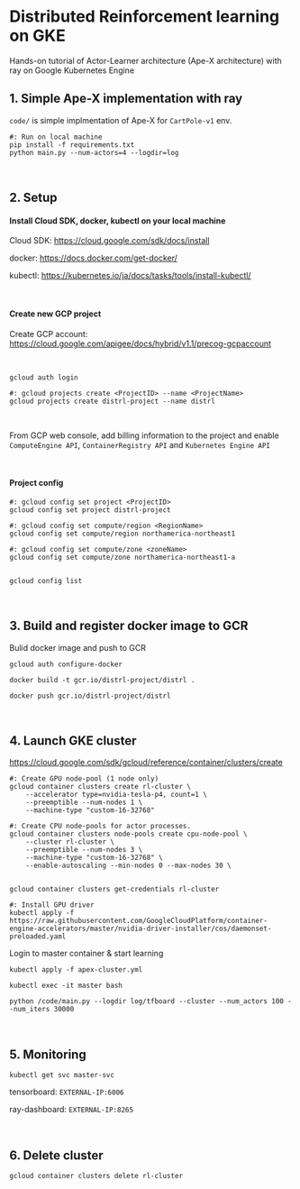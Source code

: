# Distributed Reinforcement learning on GKE

Hands-on tutorial of Actor-Learner architecture (Ape-X architecture) with ray on Google Kubernetes Engine


## 1. Simple Ape-X implementation with ray

`code/` is simple implmentation of Ape-X for `CartPole-v1` env.

```
#: Run on local machine
pip install -f requirements.txt
python main.py --num-actors=4 --logdir=log
```

<br>

## 2. Setup

#### Install Cloud SDK, docker, kubectl on your local machine

Cloud SDK:
https://cloud.google.com/sdk/docs/install

docker:
https://docs.docker.com/get-docker/

kubectl:
https://kubernetes.io/ja/docs/tasks/tools/install-kubectl/

<br>

#### Create new GCP project

Create GCP account:<br>
https://cloud.google.com/apigee/docs/hybrid/v1.1/precog-gcpaccount

<br>

```
gcloud auth login

#: gcloud projects create <ProjectID> --name <ProjectName>
gcloud projects create distrl-project --name distrl
```

<br>

From GCP web console, add billing information to the project and enable `ComputeEngine API`, `ContainerRegistry API` and `Kubernetes Engine API`

<br>

#### Project config

```
#: gcloud config set project <ProjectID>
gcloud config set project distrl-project

#: gcloud config set compute/region <RegionName>
gcloud config set compute/region northamerica-northeast1

#: gcloud config set compute/zone <zoneName>
gcloud config set compute/zone northamerica-northeast1-a


gcloud config list
```

<br>

## 3. Build and register docker image to GCR

Bulid docker image and push to GCR

```
gcloud auth configure-docker

docker build -t gcr.io/distrl-project/distrl .

docker push gcr.io/distrl-project/distrl
```

<br>

## 4. Launch GKE cluster

https://cloud.google.com/sdk/gcloud/reference/container/clusters/create

```
#: Create GPU node-pool (1 node only)
gcloud container clusters create rl-cluster \
    --accelerator type=nvidia-tesla-p4, count=1 \
    --preemptible --num-nodes 1 \
    --machine-type "custom-16-32768"

#: Create CPU node-pools for actor processes.
gcloud container clusters node-pools create cpu-node-pool \
    --cluster rl-cluster \
    --preemptible --num-nodes 3 \
    --machine-type "custom-16-32768" \
    --enable-autoscaling --min-nodes 0 --max-nodes 30 \


gcloud container clusters get-credentials rl-cluster

#: Install GPU driver
kubectl apply -f https://raw.githubusercontent.com/GoogleCloudPlatform/container-engine-accelerators/master/nvidia-driver-installer/cos/daemonset-preloaded.yaml
```

Login to master container & start learning

`kubectl apply -f apex-cluster.yml`

`kubectl exec -it master bash`

`python /code/main.py --logdir log/tfboard --cluster --num_actors 100 --num_iters 30000`

<br>

## 5. Monitoring

`kubectl get svc master-svc`

tensorboard: `EXTERNAL-IP:6006`

ray-dashboard: `EXTERNAL-IP:8265`

<br>

## 6. Delete cluster

`gcloud container clusters delete rl-cluster`

<br>
